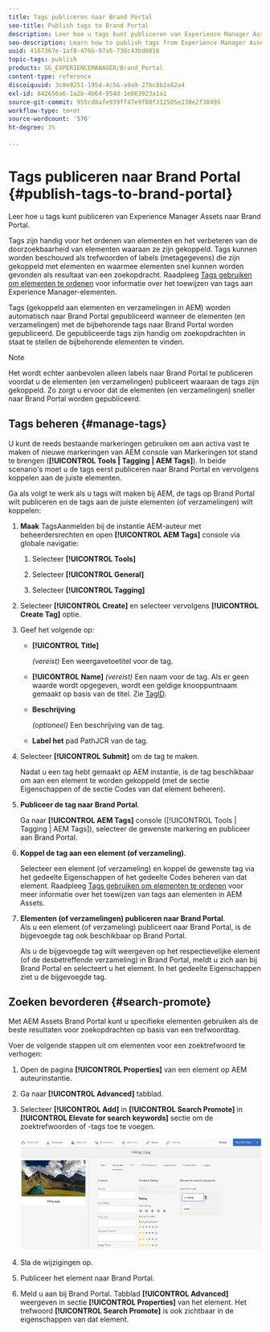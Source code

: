 ```yaml
---
title: Tags publiceren naar Brand Portal
seo-title: Publish tags to Brand Portal
description: Leer hoe u tags kunt publiceren van Experience Manager Assets naar Brand Portal.
seo-description: Learn how to publish tags from Experience Manager Assets to Brand Portal.
uuid: 4167367e-1af8-476b-97a5-730c43bd0816
topic-tags: publish
products: SG_EXPERIENCEMANAGER/Brand_Portal
content-type: reference
discoiquuid: 3c8e9251-195d-4c56-a9a9-27bc8b2a82a4
exl-id: 842656a6-1a2b-4b64-954d-1e663923a1a1
source-git-commit: 955cd8afe939ff47e9f08f312505e230e2f38495
workflow-type: tm+mt
source-wordcount: '576'
ht-degree: 3%

---
```


# Tags publiceren naar Brand Portal {#publish-tags-to-brand-portal}

Leer hoe u tags kunt publiceren van Experience Manager Assets naar Brand Portal.

Tags zijn handig voor het ordenen van elementen en het verbeteren van de doorzoekbaarheid van elementen waaraan ze zijn gekoppeld. Tags kunnen worden beschouwd als trefwoorden of labels (metagegevens) die zijn gekoppeld met elementen en waarmee elementen snel kunnen worden gevonden als resultaat van een zoekopdracht. Raadpleeg [Tags gebruiken om elementen te ordenen](https://helpx.adobe.com/experience-manager/6-5/assets/using/organize-assets.html#Usetagstoorganizeassets) voor informatie over het toewijzen van tags aan Experience Manager-elementen.

Tags (gekoppeld aan elementen en verzamelingen in AEM) worden automatisch naar Brand Portal gepubliceerd wanneer de elementen (en verzamelingen) met de bijbehorende tags naar Brand Portal worden gepubliceerd. De gepubliceerde tags zijn handig om zoekopdrachten in staat te stellen de bijbehorende elementen te vinden.

>[!NOTE]
>
>Het wordt echter aanbevolen alleen labels naar Brand Portal te publiceren voordat u de elementen (en verzamelingen) publiceert waaraan de tags zijn gekoppeld. Zo zorgt u ervoor dat de elementen (en verzamelingen) sneller naar Brand Portal worden gepubliceerd.

## Tags beheren {#manage-tags}

U kunt de reeds bestaande markeringen gebruiken om aan activa vast te maken of nieuwe markeringen van AEM console van Markeringen tot stand te brengen (**[!UICONTROL Tools | Tagging | AEM Tags]**). In beide scenario&#39;s moet u de tags eerst publiceren naar Brand Portal en vervolgens koppelen aan de juiste elementen.

Ga als volgt te werk als u tags wilt maken bij AEM, de tags op Brand Portal wilt publiceren en de tags aan de juiste elementen (of verzamelingen) wilt koppelen:

1. **Maak**
TagsAanmelden bij de instantie AEM-auteur met beheerdersrechten en open  **[!UICONTROL AEM Tags]** console via globale navigatie:

   1. Selecteer **[!UICONTROL Tools]**

   1. Selecteer **[!UICONTROL General]**

   1. Selecteer **[!UICONTROL Tagging]**

1. Selecteer **[!UICONTROL Create]** en selecteer vervolgens **[!UICONTROL Create Tag]** optie.
1. Geef het volgende op:

   * **[!UICONTROL Title]**

      *(vereist)* Een weergavetoetitel voor de tag.
   * **[!UICONTROL Name]**
      *(vereist)* Een naam voor de tag. Als er geen waarde wordt opgegeven, wordt een geldige knooppuntnaam gemaakt op basis van de titel. Zie [TagID](https://helpx.adobe.com/experience-manager/6-5/sites/developing/using/framework.html#TagID).
   * **Beschrijving**

      *(optioneel)* Een beschrijving van de tag.
   * **Label het**
pad PathJCR van de tag.

1. Selecteer **[!UICONTROL Submit]** om de tag te maken.

   Nadat u een tag hebt gemaakt op AEM instantie, is de tag beschikbaar om aan een element te worden gekoppeld (met de sectie Eigenschappen of de sectie Codes van dat element beheren).

1. **Publiceer de tag naar Brand Portal**.

   Ga naar **[!UICONTROL AEM Tags]** console ([!UICONTROL Tools | Tagging | AEM Tags]), selecteer de gewenste markering en publiceer aan Brand Portal.

1. **Koppel de tag aan een element (of verzameling)**.

   Selecteer een element (of verzameling) en koppel de gewenste tag via het gedeelte Eigenschappen of het gedeelte Codes beheren van dat element. Raadpleeg [Tags gebruiken om elementen te ordenen](https://helpx.adobe.com/experience-manager/6-5/assets/using/organize-assets.html#Usetagstoorganizeassets) voor meer informatie over het toewijzen van tags aan elementen in AEM Assets.

1. **Elementen (of verzamelingen) publiceren naar Brand Portal**.\
   Als u een element (of verzameling) publiceert naar Brand Portal, is de bijgevoegde tag ook beschikbaar op Brand Portal.

   Als u de bijgevoegde tag wilt weergeven op het respectievelijke element (of de desbetreffende verzameling) in Brand Portal, meldt u zich aan bij Brand Portal en selecteert u het element. In het gedeelte Eigenschappen ziet u de bijgevoegde tag.

## Zoeken bevorderen {#search-promote}

Met AEM Assets Brand Portal kunt u specifieke elementen gebruiken als de beste resultaten voor zoekopdrachten op basis van een trefwoordtag.

Voer de volgende stappen uit om elementen voor een zoektrefwoord te verhogen:

1. Open de pagina **[!UICONTROL Properties]** van een element op AEM auteurinstantie.
1. Ga naar **[!UICONTROL Advanced]** tabblad.
1. Selecteer **[!UICONTROL Add]** in **[!UICONTROL Search Promote]** in **[!UICONTROL Elevate for search keywords]** sectie om de zoektrefwoorden of -tags toe te voegen.

   ![](assets/search-promote.png)

1. Sla de wijzigingen op.
1. Publiceer het element naar Brand Portal.
1. Meld u aan bij Brand Portal. Tabblad **[!UICONTROL Advanced]** weergeven in sectie **[!UICONTROL Properties]** van het element.
Het trefwoord **[!UICONTROL Search Promote]** is ook zichtbaar in de eigenschappen van dat element.
